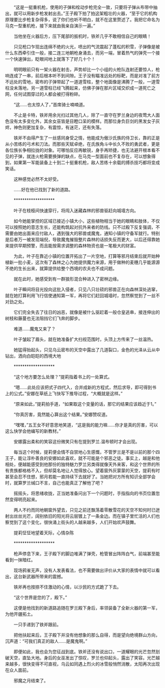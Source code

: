 　　“这是一挺重机枪，使用的子弹和栓动步枪完全一致，只要将子弹从布带中抽出，就可以用新步枪发射出去。”王子殿下拍了拍这架粗壮的火器，“至于它的机构原理要比步枪复杂得多，说了你们也听不明白，就不在这里赘述了。我把它命名为马克一型重机枪，接下来就由我亲自演示一遍。”

　　当他坐在火器后方，压下尾部的扳机时，铁斧几乎不敢相信自己的眼睛！

　　只见枪口乍现出连绵不绝的火光，喷出的气流震起了蓬松的积雪，子弹像是被什么东西牵引住一般，接二连三地朝枪身涌去，而另一端，冒着热气的弹壳一个接一个快速弹出，眨眼间地上就落下了好几十个！

　　明明眼前只有一架火器在射击，声势却比一个小组的火枪队连射还要惊人，枪响连成了一串，前后根本听不到间隙。王子没有瞄准远处的标靶，而是对准了前方不远处的雪地，密布的子弹带起了一道道雪柱，整个地面像是沸腾了一般，一道雪柱没未落地，另一道雪柱已经飞腾起来，仿佛子弹在那片区域交织成一道死亡之网，任何试图穿过的人都会被打得粉碎。

　　“这……也太惊人了，”首席骑士喃喃道。

　　不止是卡特，铁斧用余光扫过其他几人，除了一直守在罗兰身边的夜莺大人面色没有太多变化外，其余女巫皆是目瞪口呆的模样。而那位身负巨剑的黑发女子灰烬，神色则更加复杂，有震惊，有迷茫，还有失落。

　　铁斧不由得产生了一丝感同身受之情，他能成为傲沙氏族的侍卫长，靠的正是从小苦练的弓术和刀法。而那些天赋卓绝，在氏族角斗中长久不败的勇武者，更是各位族长争相拉拢的对象。可哪怕反应再敏锐，身手再矫捷，也无法避开根本看不见的子弹，就连火枪需要换弹的缺点，在马克一型面前也不复存在，可以想象得到，如果第一军能装备上十到二十挺重机枪，敌人苦练十余载的搏杀技巧都将变成笑话。

　　这种感觉必然不太好受。

　　……好在他已找到了新的道路。

　　*******************

　　叶子在枝桠间快速穿行，将闯入迷藏森林的邪兽驱赶向城墙方向。

　　如今她能掌控的区域已接近小镇大小，这些植物相当于她的眼睛和肢体，不仅可以按照她的意志生长，还能构筑起对抗外来者的防线。只不过殿下反复强调，不需要由她出面来应付敌人，遇到强大的邪兽或魔鬼，通知小镇的守备军就行。特别是后者万一被发现端倪，导致魔鬼摧毁整片森林的话损失反而更大，以后还得靠她来提供早期预警，而且能按需求调整的森林物资也是一笔极大的财富。

　　为此，叶子在靠近小镇的位置开拓出了一片空地，打算等邪月结束后就开始种植新一批小麦，这次有了森林之心为她提供魔力来源，用于做种的麦穗几乎能源源不绝的生长出来，就算提供给整个西境的农夫也不成问题。

　　就在此时，她感受到有一群狼形混合种进入了密林边缘。

　　叶子瞬间将目光投向这批入侵者，只见八只壮硕的邪兽正在向森林深处逃窜，就在她打算利用飞行信使通知第一军，再将它们赶回城墙时，忽然察觉到了一丝不对劲之处。

　　它们完全失去了往日的凶恶，就像是被什么驱赶着一般仓皇逃串，接连伸出的树枝和藤蔓也无法阻挡它们飞奔的脚步。

　　难道……魔鬼又来了？

　　叶子皱起了眉头，就在她准备扩大扫视范围时，头顶上方传来了一丝温热。

　　她猛得抬起头，只见乌云密布的天空中露出了几道裂口，金色的光泽从云从中钻出，洒向白皑皑的西境大地

　　*******************

　　“这个地方要怎么处理？”提莉指着书上的一处算式。

　　“嗯……此处应该把式子四代入，合并成新的方程式，然后求导，即可得到书上的公式。”安娜在草纸上飞快写下推导过程，“大概就是这样。”

　　“原来如此，”提莉拍手道，“如果取这个变量的话，那它的结果应该趋近于1。”

　　“你真厉害，竟然能心算出这个结果。”安娜赞叹道。

　　“嘿嘿，”五王女不好意思地笑道，“这是我的能力嘛……你才是真的厉害，可以这么快学会他编写的新教材。”

　　安娜露出柔和的笑容这份微笑只有在提到罗兰.温布顿时才会出现。

　　每当这个时候，提莉便会情不自禁地心生感慨，不管罗兰是不是以前的那个四王子，能让淳朴善良的安娜如此喜欢，就不可能是个邪恶之徒。事实上，越是和他相处，便越能感受到他那份的独特魅力罗兰另类得就像天外来客，和这个世界的所有贵族都格格不入，但却莫名地让人觉得放心。望着窗外灰蒙蒙的天空，提莉有时甚至会忍不住想，邪月若能一直持续下去就好了。当她把对方所有知识全部学会时，就算罗兰缄口不言，自己也能真正了解他了吧？

　　摇摇头，将思绪收拢，正当她准备问出下一个问题时，手指指向的书页位置忽然变得明亮起来。

　　两人不约而同地朝窗外望去，只见之前还飘荡着零散雪花的天空不知何时已迸射出丝丝光芒，阔别依旧的阳光将云层镀上了一条金边。而在镇子里忙活的人们也察觉到了这个变化，很快涌上街头的人越来越多，人们开始欢声鼓舞。

　　提莉怔怔地望着天际，心情杂陈

　　*******************

　　枪声停息下来，王子殿下的脚边堆满了弹壳，枪管冒出阵阵白气，前端甚至能看到一抹暗红。

　　现场鸦雀无声，没有人发表看法，也不需要做出评价从大家的表情中就可以看出，这台新武器所带来的震撼。

　　铁斧再也按捺不住激动的心情，以沙民的方式跪了下去。

　　“这个世界是您的了，殿下。”

　　这便是他找到的新道路追随在罗兰殿下身后，率领装备了全新火器的第一军，为他开疆拓土。

　　一只手递到了铁斧跟前。

　　把他扶起来后，王子殿下并没有他想象的那么自得，而是望向绝境群山方向，沉声道：“可我们真正的敌人……是魔鬼啊。”

　　即便如此，我也会为您征战到底。铁斧还没有说出口，一道耀眼的光芒忽然划破天空，直坠大地。身后的女巫发出了惊叹，罗兰也仰起头，露出了笑容。光芒越来越多，很快变得不可直视，乌云如同遇上烈火的冰雪般悄然消散，太阳再次出现在众人面前。

　　邪魔之月结束了。
